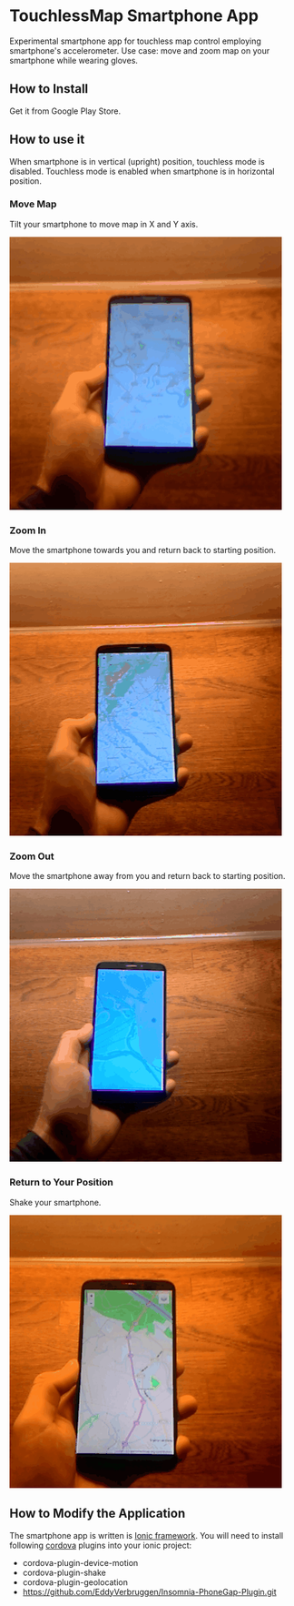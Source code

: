# TouchlessMap Smartphone App

Experimental smartphone app for touchless map control employing smartphone's accelerometer.
Use case: move and zoom map on your smartphone while wearing gloves.

## How to Install

Get it from Google Play Store.

## How to use it

When smartphone is in vertical (upright) position, touchless mode is disabled.
Touchless mode is enabled when smartphone is in horizontal position.

### Move Map

Tilt your smartphone to move map in X and Y axis.

<img src="https://github.com/petervojtek/touchless-map/raw/master/videos/move.gif"></img>

### Zoom In

Move the smartphone towards you and return back to starting position.

<img src="https://github.com/petervojtek/touchless-map/raw/master/videos/zoomin.gif"></img>

### Zoom Out

Move the smartphone away from you and return back to starting position.

<img src="https://github.com/petervojtek/touchless-map/raw/master/videos/zoomout.gif"></img>

### Return to Your Position

Shake your smartphone.

<img src="https://github.com/petervojtek/touchless-map/raw/master/videos/shake.gif"></img>

## How to Modify the Application

The smartphone app is written is [Ionic framework](ionicframework.com).
You will need to install  following [cordova](https://cordova.apache.org/) plugins into your ionic project:
* cordova-plugin-device-motion
* cordova-plugin-shake
* cordova-plugin-geolocation
* https://github.com/EddyVerbruggen/Insomnia-PhoneGap-Plugin.git


